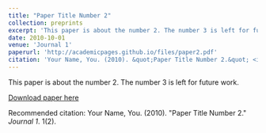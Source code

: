 ```yaml
---
title: "Paper Title Number 2"
collection: preprints
excerpt: 'This paper is about the number 2. The number 3 is left for future work.'
date: 2010-10-01
venue: 'Journal 1'
paperurl: 'http://academicpages.github.io/files/paper2.pdf'
citation: 'Your Name, You. (2010). &quot;Paper Title Number 2.&quot; <i>Journal 1</i>. 1(2).'
---
```

This paper is about the number 2. The number 3 is left for future work.

[Download paper here](http://academicpages.github.io/files/paper2.pdf)

Recommended citation: Your Name, You. (2010). "Paper Title Number 2." <i>Journal 1</i>. 1(2).


<!-- ---
title: "A plat form presentation for surface-links"
excerpt: 'This paper is about the number 1. The number 2 is left for future work.'
date: 2021-05-18
venue: 'arXiv'
paperurl: 'https://arxiv.org/abs/2105.08634'
citation: 'Jumpei, YASUDA (2021). &quot;Paper Title Number 1.&quot; <i>Journal 1</i>. 1(1).'
---
 -->